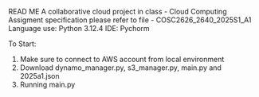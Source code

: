 READ ME
A collaborative cloud project in class - Cloud Computing
Assigment specification please refer to file - COSC2626_2640_2025S1_A1
Language use: Python 3.12.4
IDE: Pychorm

To Start:
1. Make sure to connect to AWS account from local environment
2. Download dynamo_manager.py, s3_manager.py, main.py and 2025a1.json
3. Running main.py
